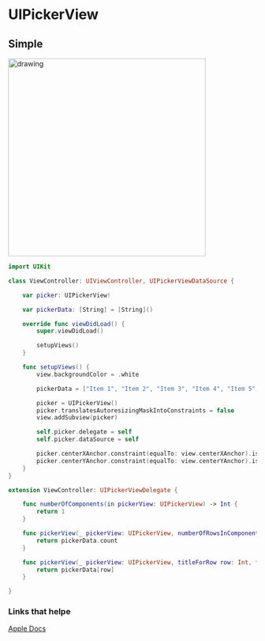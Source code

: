 # UIPickerView

## Simple

<img src="https://github.com/jrasmusson/ios-starter-kit/blob/master/basics/UIPickerView/images/simple-picker.png" alt="drawing" width="400"/>

```swift
import UIKit

class ViewController: UIViewController, UIPickerViewDataSource {

    var picker: UIPickerView!

    var pickerData: [String] = [String]()

    override func viewDidLoad() {
        super.viewDidLoad()

        setupViews()
    }

    func setupViews() {
        view.backgroundColor = .white

        pickerData = ["Item 1", "Item 2", "Item 3", "Item 4", "Item 5", "Item 6"]

        picker = UIPickerView()
        picker.translatesAutoresizingMaskIntoConstraints = false
        view.addSubview(picker)

        self.picker.delegate = self
        self.picker.dataSource = self

        picker.centerXAnchor.constraint(equalTo: view.centerXAnchor).isActive = true
        picker.centerYAnchor.constraint(equalTo: view.centerYAnchor).isActive = true
    }
}

extension ViewController: UIPickerViewDelegate {

    func numberOfComponents(in pickerView: UIPickerView) -> Int {
        return 1
    }

    func pickerView(_ pickerView: UIPickerView, numberOfRowsInComponent component: Int) -> Int {
        return pickerData.count
    }

    func pickerView(_ pickerView: UIPickerView, titleForRow row: Int, forComponent component: Int) -> String? {
        return pickerData[row]
    }

}
```



### Links that helpe

[Apple Docs](https://developer.apple.com/design/human-interface-guidelines/ios/controls/pickers/)
